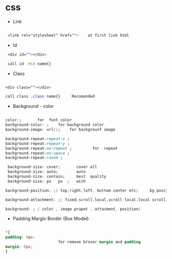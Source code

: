 # css

- Link
 ```css

  <link rel="stylesheet" href="">    at first link html

```

- Id
 ```css
  <div id=""></div>

  call id  #id name{}

```

- Class
```css

<div class=""></div>

call class .class name{}     Recomanded

```

- Background - color
```css

color:;       for  font color
background-color: ;    for background color
background-image: url();    for backgrounf image

background-repeat:repeat-x ;
background-repeat:repeat-y ;
background-repeat:no-repeat ;         for  repeat 
background-repeat:no-space ;
background-repeat:round ;

 background-size: cover;       cover all
 background-size: auto;        auto
 background-size: contain;     best  quality   
 background-size: px   px  ;   wish

background-position: ;( top,right,left, bottom center etc)     bg position

background-attachment: ;( fixed,scroll,local,scroll local,local scroll)

background: ; ( color , image prapet , attacment, position)  

```

- Padding Margin Border (Box Model)

```css

*{
padding: 0px;
                       for remove broser margin and padding
margin: 0px;   
}
















```









































